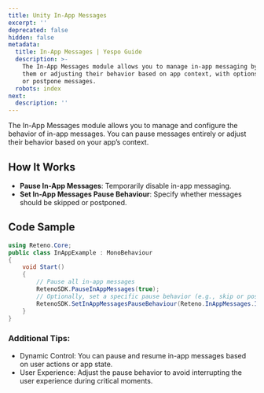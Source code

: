 ```yaml
---
title: Unity In-App Messages
excerpt: ''
deprecated: false
hidden: false
metadata:
  title: In-App Messages | Yespo Guide
  description: >-
    The In-App Messages module allows you to manage in-app messaging by pausing
    them or adjusting their behavior based on app context, with options to skip
    or postpone messages.
  robots: index
next:
  description: ''
---
```

The In-App Messages module allows you to manage and configure the behavior of in-app messages. You can pause messages entirely or adjust their behavior based on your app’s context.

## How It Works

- **Pause In-App Messages**: Temporarily disable in-app messaging.
- **Set In-App Messages Pause Behaviour**: Specify whether messages should be skipped or postponed.

## Code Sample

```csharp
using Reteno.Core;
public class InAppExample : MonoBehaviour
{
    void Start()
    {
        // Pause all in-app messages
        RetenoSDK.PauseInAppMessages(true);
        // Optionally, set a specific pause behavior (e.g., skip or postpone)
        RetenoSDK.SetInAppMessagesPauseBehaviour(Reteno.InAppMessages.InAppPauseBehaviour.POSTPONE_IN_APPS);
    }
}
```

### Additional Tips:

- Dynamic Control: You can pause and resume in-app messages based on user actions or app state.
- User Experience: Adjust the pause behavior to avoid interrupting the user experience during critical moments.